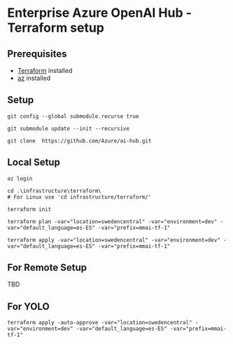 # Enterprise Azure OpenAI Hub - Terraform setup

## Prerequisites

- [Terraform](https://learn.hashicorp.com/tutorials/terraform/install-cli) installed
- [az](https://docs.microsoft.com/en-us/cli/azure/install-azure-cli) installed

## Setup

```
git config --global submodule.recurse true

git submodule update --init --recursive

git clone  https://github.com/Azure/ai-hub.git
```

## Local Setup

```
az login

cd .\infrastructure\terraform\
# For Linux use 'cd infrastructure/terraform/'

terraform init

terraform plan -var="location=swedencentral" -var="environment=dev" -var="default_language=es-ES" -var="prefix=mmai-tf-1" 

terraform apply -var="location=swedencentral" -var="environment=dev" -var="default_language=es-ES" -var="prefix=mmai-tf-1"
```

## For Remote Setup

TBD

## For YOLO

```
terraform apply -auto-approve -var="location=swedencentral" -var="environment=dev" -var="default_language=es-ES" -var="prefix=mmai-tf-1"
```
